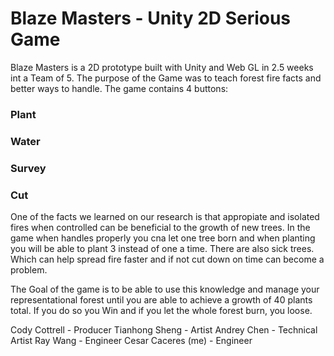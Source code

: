 # Blaze Masters - Unity 2D Serious Game

Blaze Masters is a 2D prototype built with Unity and Web GL in 2.5 weeks int a Team of 5. The purpose of the Game was to teach forest fire facts and better ways to handle.
The game contains 4 buttons:
  ### Plant
  ### Water
  ### Survey 
  ### Cut
  
  One of the facts we learned on our research is that appropiate and isolated fires when controlled can be beneficial to the growth of new trees. In the game when handles properly you cna let one tree born and when planting you will be able to plant 3 instead of one a time. 
  There are also sick trees. Which can help spread fire faster and if not cut down on time can become a problem. 
  
  The Goal of the game is to be able to use this knowledge and manage your representational forest until you are able to achieve a growth of 40 plants total. If you do so you Win and if you let the whole forest burn, you loose. 
  
  
  Cody Cottrell - Producer
  Tianhong Sheng - Artist
  Andrey Chen - Technical Artist
  Ray Wang - Engineer
  Cesar Caceres (me) - Engineer
  
 

